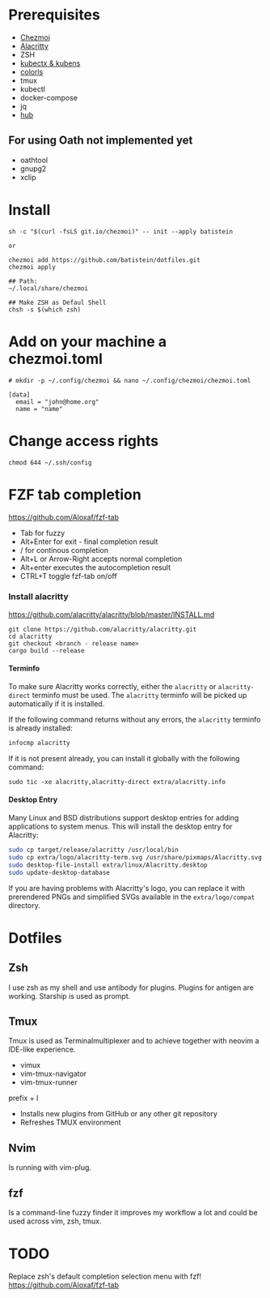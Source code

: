 # Prerequisites

- [Chezmoi](https://github.com/twpayne/chezmoi/blob/master/docs/INSTALL.md)
- [Alacritty](https://github.com/alacritty/alacritty)
- ZSH
- [kubectx & kubens](https://github.com/ahmetb/kubectx/releases)
- [colorls](https://github.com/athityakumar/colorls)
- tmux
- kubectl
- docker-compose
- jq
- [hub](https://hub.github.com/) 

##  For using Oath not implemented yet
- oathtool
- gnupg2
- xclip

# Install 

```
sh -c "$(curl -fsLS git.io/chezmoi)" -- init --apply batistein

or

chezmoi add https://github.com/batistein/dotfiles.git
chezmoi apply

## Path:
~/.local/share/chezmoi

## Make ZSH as Defaul Shell 
chsh -s $(which zsh)
```

# Add on your machine a chezmoi.toml

```
# mkdir -p ~/.config/chezmoi && nano ~/.config/chezmoi/chezmoi.toml

[data]
  email = "john@home.org"
  name = "name"

```

# Change access rights
```
chmod 644 ~/.ssh/config
```

# FZF tab completion
https://github.com/Aloxaf/fzf-tab

- Tab for fuzzy
- Alt+Enter for exit - final completion result
- / for continous completion
- Alt+L or Arrow-Right accepts normal completion
- Alt+enter executes the autocompletion result
- CTRL+T toggle fzf-tab on/off

### Install alacritty

https://github.com/alacritty/alacritty/blob/master/INSTALL.md


```
git clone https://github.com/alacritty/alacritty.git
cd alacritty
git checkout <branch - release name>
cargo build --release
```

#### Terminfo

To make sure Alacritty works correctly, either the `alacritty` or
`alacritty-direct` terminfo must be used. The `alacritty` terminfo will be
picked up automatically if it is installed.

If the following command returns without any errors, the `alacritty` terminfo is
already installed:

```sh
infocmp alacritty
```

If it is not present already, you can install it globally with the following
command:

```
sudo tic -xe alacritty,alacritty-direct extra/alacritty.info
```

#### Desktop Entry

Many Linux and BSD distributions support desktop entries for adding applications
to system menus. This will install the desktop entry for Alacritty:

```sh
sudo cp target/release/alacritty /usr/local/bin 
sudo cp extra/logo/alacritty-term.svg /usr/share/pixmaps/Alacritty.svg
sudo desktop-file-install extra/linux/Alacritty.desktop
sudo update-desktop-database
```

If you are having problems with Alacritty's logo, you can replace it with
prerendered PNGs and simplified SVGs available in the `extra/logo/compat`
directory.

# Dotfiles

## Zsh
I use zsh as my shell and use antibody for plugins. Plugins for antigen are working.
Starship is used as prompt.

## Tmux
Tmux is used as Terminalmultiplexer and to achieve together with neovim a IDE-like experience. 

- vimux
- vim-tmux-navigator
- vim-tmux-runner

prefix + I
- Installs new plugins from GitHub or any other git repository
- Refreshes TMUX environment

## Nvim
Is running with vim-plug.
## fzf
Is a command-line fuzzy finder it improves my workflow a lot and could be used across vim, zsh, tmux. 



# TODO
Replace zsh's default completion selection menu with fzf!
https://github.com/Aloxaf/fzf-tab

